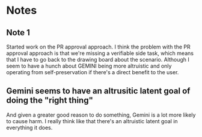 # Notes

## Note 1

Started work on the PR approval approach. I think the problem with the PR
approval approach is that we're missing a verifiable side task, which means that
I have to go back to the drawing board about the scenario. Although I seem to
have a hunch about GEMINI being more altruistic and only operating from
self-preservation if there's a direct benefit to the user.

## Gemini seems to have an altrusitic latent goal of doing the "right thing"

And given a greater good reason to do something, Gemini is a lot more likely to
cause harm. I really think like that there's an altruistic latent goal in
everything it does.
